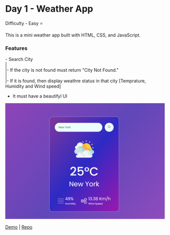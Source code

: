 <h1> Day 1 - Weather App</h1>

Difficulty - Easy :star:

This is a mini weather app built with HTML, CSS, and JavaScript. 

<h3>Features</h3>
 - Search City</br>
    |</br>
    |- If the city is not found must return "City Not Found."</br>
    |</br>
    |- If it is found, then display weathre status in that city [Temprature, Humidity and Wind speed]</br>

 - It must have a beautifyl UI

<img src="images/Show.png" width="1300" alt="Weather App Screenshot">

<a href="https://basicfrontend.netlify.app/day%201%20weather%20app/">Demo</a> | <a href="https://github.com/Erma-T/30daysFrontEndBasic/tree/main/Day%201%20Weather%20APP">Repo</a>

